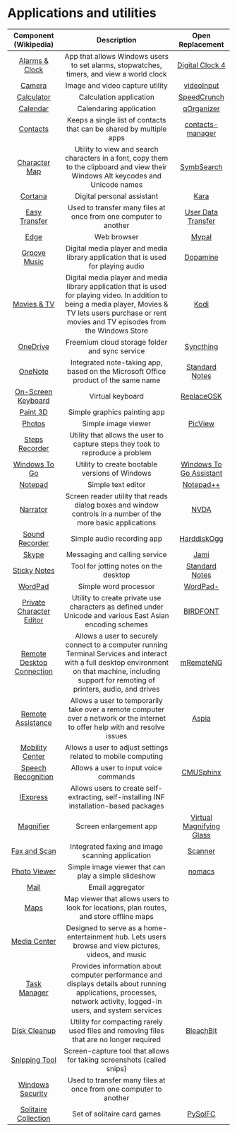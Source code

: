# Applications and utilities

|Component (Wikipedia)|Description|Open Replacement|
|:-:|:-:|:-:|
|[Alarms & Clock](https://en.wikipedia.org/wiki/Windows_Alarms_%26_Clock)|App that allows Windows users to set alarms, stopwatches, timers, and view a world clock|[Digital Clock 4](https://sourceforge.net/projects/digitalclock4/)|
|[Camera](https://en.wikipedia.org/wiki/Windows_Camera)|Image and video capture utility|[videoInput](http://www.muonics.net/school/spring05/videoInput/)|
|[Calculator](https://en.wikipedia.org/wiki/Windows_Calculator)|Calculation application|[SpeedCrunch](https://speedcrunch.org/)|
|[Calendar](https://en.wikipedia.org/wiki/Calendar_(Windows))|Calendaring application|[qOrganizer](http://qorganizer.sourceforge.net/)|
|[Contacts](https://en.wikipedia.org/wiki/Windows_Contacts)|Keeps a single list of contacts that can be shared by multiple apps|[contacts-manager](https://github.com/ArcTLK/contacts-manager)|
|[Character Map](https://en.wikipedia.org/wiki/Character_Map_(Windows))|Utility to view and search characters in a font, copy them to the clipboard and view their Windows Alt keycodes and Unicode names|[SymbSearch](https://leun4m.github.io/symbsearch/)|
|[Cortana](https://en.wikipedia.org/wiki/Cortana_(virtual_assistant))|Digital personal assistant|[Kara](https://github.com/emileclarkb/Kara)|
|[Easy Transfer](https://en.wikipedia.org/wiki/Windows_Easy_Transfer)|Used to transfer many files at once from one computer to another|[User Data Transfer](https://github.com/andrew-metallinos/User-Data-Transfer-Windows-10-and-11)|
|[Edge](https://en.wikipedia.org/wiki/Microsoft_Edge)|Web browser|[Mypal](https://mypal-browser.org/)|
|[Groove Music](https://en.wikipedia.org/wiki/Groove_Music)|Digital media player and media library application that is used for playing audio|[Dopamine](https://www.digimezzo.com/software/dopamine/)|
|[Movies & TV](https://en.wikipedia.org/wiki/Microsoft_Movies_%26_TV)|Digital media player and media library application that is used for playing video. In addition to being a media player, Movies & TV lets users purchase or rent movies and TV episodes from the Windows Store|[Kodi](https://kodi.tv/)|
|[OneDrive](https://en.wikipedia.org/wiki/OneDrive)|Freemium cloud storage folder and sync service|[Syncthing](https://syncthing.net/)|
|[OneNote](https://en.wikipedia.org/wiki/Microsoft_OneNote)|Integrated note-taking app, based on the Microsoft Office product of the same name|[Standard Notes](https://standardnotes.com/)|
|[On-Screen Keyboard]()|Virtual keyboard|[ReplaceOSK](https://github.com/Lulech23/ReplaceOSK)|
|[Paint 3D]()|Simple graphics painting app||
|[Photos](https://en.wikipedia.org/wiki/Microsoft_Photos)|Simple image viewer|[PicView](https://picview.org/)|
|[Steps Recorder]()|Utility that allows the user to capture steps they took to reproduce a problem||
|[Windows To Go]()|Utility to create bootable versions of Windows|[Windows To Go Assistant](https://github.com/nkc3g4/wtg-assistant)|
|[Notepad]()|Simple text editor|[Notepad++](https://notepad-plus-plus.org/)|
|[Narrator]()|Screen reader utility that reads dialog boxes and window controls in a number of the more basic applications|[NVDA](https://github.com/nvaccess/nvda)|
|[Sound Recorder]()|Simple audio recording app|[HarddiskOgg](https://sourceforge.net/projects/harddiskogg/)|
|[Skype]()|Messaging and calling service|[Jami](https://jami.net/)|
|[Sticky Notes]()|Tool for jotting notes on the desktop|[Standard Notes](https://standardnotes.com/)|
|[WordPad]()|Simple word processor|[WordPad-](https://github.com/blaze6950/WordPad-)|
|[Private Character Editor]()|Utility to create private use characters as defined under Unicode and various East Asian encoding schemes|[BIRDFONT](https://birdfont.org/)|
|[Remote Desktop Connection]()|Allows a user to securely connect to a computer running Terminal Services and interact with a full desktop environment on that machine, including support for remoting of printers, audio, and drives|[mRemoteNG](https://mremoteng.org/)|
|[Remote Assistance]()|Allows a user to temporarily take over a remote computer over a network or the internet to offer help with and resolve issues|[Aspia](https://aspia.org/)|
|[Mobility Center]()|Allows a user to adjust settings related to mobile computing||
|[Speech Recognition]()|Allows a user to input voice commands|[CMUSphinx](https://cmusphinx.github.io/)|
|[IExpress]()|Allows users to create self-extracting, self-installing INF installation-based packages||
|[Magnifier]()|Screen enlargement app|[Virtual Magnifying Glass](https://magnifier.sourceforge.net/)|
|[Fax and Scan]()|Integrated faxing and image scanning application|[Scanner](https://simon-knuth.github.io/scanner/)|
|[Photo Viewer]()|Simple image viewer that can play a simple slideshow|[nomacs](https://nomacs.org/)|
|[Mail]()|Email aggregator||
|[Maps]()|Map viewer that allows users to look for locations, plan routes, and store offline maps||
|[Media Center]()|Designed to serve as a home-entertainment hub. Lets users browse and view pictures, videos, and music||
|[Task Manager]()|Provides information about computer performance and displays details about running applications, processes, network activity, logged-in users, and system services||
|[Disk Cleanup]()|Utility for compacting rarely used files and removing files that are no longer required|[BleachBit](https://www.bleachbit.org/)|
|[Snipping Tool]()|Screen-capture tool that allows for taking screenshots (called snips)||
|[Windows Security]()|Used to transfer many files at once from one computer to another||
|[Solitaire Collection]()|Set of solitaire card games|[PySolFC](https://pysolfc.sourceforge.io/)|
